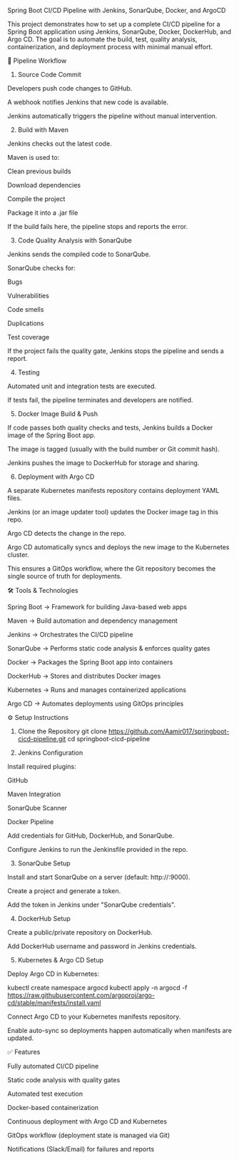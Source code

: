 Spring Boot CI/CD Pipeline with Jenkins, SonarQube, Docker, and ArgoCD

This project demonstrates how to set up a complete CI/CD pipeline for a Spring Boot application using Jenkins, SonarQube, Docker, DockerHub, and Argo CD. The goal is to automate the build, test, quality analysis, containerization, and deployment process with minimal manual effort.

🚀 Pipeline Workflow
1. Source Code Commit

Developers push code changes to GitHub.

A webhook notifies Jenkins that new code is available.

Jenkins automatically triggers the pipeline without manual intervention.

2. Build with Maven

Jenkins checks out the latest code.

Maven is used to:

Clean previous builds

Download dependencies

Compile the project

Package it into a .jar file

If the build fails here, the pipeline stops and reports the error.

3. Code Quality Analysis with SonarQube

Jenkins sends the compiled code to SonarQube.

SonarQube checks for:

Bugs

Vulnerabilities

Code smells

Duplications

Test coverage

If the project fails the quality gate, Jenkins stops the pipeline and sends a report.

4. Testing

Automated unit and integration tests are executed.

If tests fail, the pipeline terminates and developers are notified.

5. Docker Image Build & Push

If code passes both quality checks and tests, Jenkins builds a Docker image of the Spring Boot app.

The image is tagged (usually with the build number or Git commit hash).

Jenkins pushes the image to DockerHub for storage and sharing.

6. Deployment with Argo CD

A separate Kubernetes manifests repository contains deployment YAML files.

Jenkins (or an image updater tool) updates the Docker image tag in this repo.

Argo CD detects the change in the repo.

Argo CD automatically syncs and deploys the new image to the Kubernetes cluster.

This ensures a GitOps workflow, where the Git repository becomes the single source of truth for deployments.

🛠️ Tools & Technologies

Spring Boot → Framework for building Java-based web apps

Maven → Build automation and dependency management

Jenkins → Orchestrates the CI/CD pipeline

SonarQube → Performs static code analysis & enforces quality gates

Docker → Packages the Spring Boot app into containers

DockerHub → Stores and distributes Docker images

Kubernetes → Runs and manages containerized applications

Argo CD → Automates deployments using GitOps principles

⚙️ Setup Instructions
1. Clone the Repository
git clone https://github.com/Aamir017/springboot-cicd-pipeline.git
cd springboot-cicd-pipeline

2. Jenkins Configuration

Install required plugins:

GitHub

Maven Integration

SonarQube Scanner

Docker Pipeline

Add credentials for GitHub, DockerHub, and SonarQube.

Configure Jenkins to run the Jenkinsfile provided in the repo.

3. SonarQube Setup

Install and start SonarQube on a server (default: http://<ip>:9000).

Create a project and generate a token.

Add the token in Jenkins under "SonarQube credentials".

4. DockerHub Setup

Create a public/private repository on DockerHub.

Add DockerHub username and password in Jenkins credentials.

5. Kubernetes & Argo CD Setup

Deploy Argo CD in Kubernetes:

kubectl create namespace argocd
kubectl apply -n argocd -f https://raw.githubusercontent.com/argoproj/argo-cd/stable/manifests/install.yaml


Connect Argo CD to your Kubernetes manifests repository.

Enable auto-sync so deployments happen automatically when manifests are updated.

✅ Features

Fully automated CI/CD pipeline

Static code analysis with quality gates

Automated test execution

Docker-based containerization

Continuous deployment with Argo CD and Kubernetes

GitOps workflow (deployment state is managed via Git)

Notifications (Slack/Email) for failures and reports
